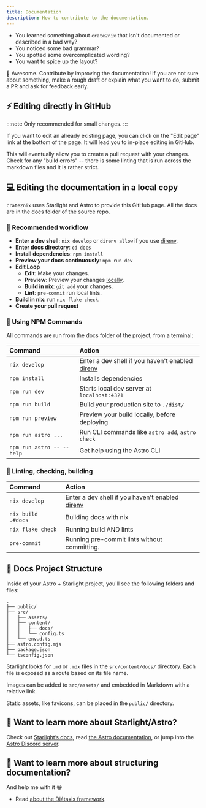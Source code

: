 ```yaml
---
title: Documentation
description: How to contribute to the documentation.
---
```


* You learned something about `crate2nix` that isn't documented or described in a
bad way?
* You noticed some bad grammar?
* You spotted some overcomplicated wording?
* You want to spice up the layout?

🚀 Awesome. Contribute by improving the documentation! If you are not sure about
something, make a rough draft or explain what you want to do, submit a PR and ask
for feedback early.

## ⚡ Editing directly in GitHub

:::note
Only recommended for small changes.
:::

If you want to edit an already existing page, you can click on
the "Edit page" link at the bottom of the page. It will lead you to in-place
editing in GitHub.

This will eventually allow you to create a pull request with your changes.
Check for any "build errors" -- there is some linting that is run across
the markdown files and it is rather strict.

## 💻 Editing the documentation in a local copy

`crate2nix` uses Starlight and Astro to provide this GitHub page. All the docs
are in the docs folder of the source repo.

### 🥇 Recommended workflow

* **Enter a dev shell**: `nix develop` or `direnv allow` if you use [direnv](https://direnv.net/).
* **Enter docs directory**: `cd docs`
* **Install dependencies**: `npm install`
* **Preview your docs continuously**: `npm run dev`
* **Edit Loop**
  * **Edit**: Make your changes.
  * **Preview**: Preview your changes [locally](http://localhost:4321/crate2nix/).
  * **Build in nix**: `git add` your changes.
  * **Lint**: `pre-commit` run local lints.
* **Build in nix**: run `nix flake check`.
* **Create your pull request**

### 🧞 Using NPM Commands

All commands are run from the docs folder of the project, from a terminal:

| Command                   | Action                                           |
| :------------------------ | :----------------------------------------------- |
| `nix develop`             | Enter a dev shell if you haven't enabled [direnv](https://direnv.net/) |
| `npm install`             | Installs dependencies                            |
| `npm run dev`             | Starts local dev server at `localhost:4321`      |
| `npm run build`           | Build your production site to `./dist/`          |
| `npm run preview`         | Preview your build locally, before deploying     |
| `npm run astro ...`       | Run CLI commands like `astro add`, `astro check` |
| `npm run astro -- --help` | Get help using the Astro CLI                     |

### 🧞 Linting, checking, building

| Command                   | Action                                           |
| :------------------------ | :----------------------------------------------- |
| `nix develop`             | Enter a dev shell if you haven't enabled [direnv](https://direnv.net/) |
| `nix build .#docs`        | Building docs with nix                           |
| `nix flake check`         | Running build AND lints                          |
| `pre-commit`              | Running pre-commit lints without committing.     |

## 🚀 Docs Project Structure

Inside of your Astro + Starlight project, you'll see the following folders and files:

```text
.
├── public/
├── src/
│   ├── assets/
│   ├── content/
│   │   ├── docs/
│   │   └── config.ts
│   └── env.d.ts
├── astro.config.mjs
├── package.json
└── tsconfig.json
```

Starlight looks for `.md` or `.mdx` files in the `src/content/docs/` directory.
Each file is exposed as a route based on its file name.

Images can be added to `src/assets/` and embedded in Markdown with a relative link.

Static assets, like favicons, can be placed in the `public/` directory.

## 👀 Want to learn more about Starlight/Astro?

Check out [Starlight’s docs](https://starlight.astro.build/),
read [the Astro documentation](https://docs.astro.build),
or jump into the [Astro Discord server](https://astro.build/chat).

## 👀 Want to learn more about structuring documentation?

And help me with it 😀

* Read [about the Diátaxis framework](https://diataxis.fr/).
